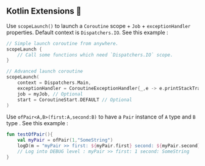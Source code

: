 ## Kotlin Extensions 💎

Use `scopeLaunch()` to launch a `Coroutine` scope + `Job` + `exceptionHandler` properties. Default context is `Dispatchers.IO`.  See this example : 

```kotlin
// Simple launch coroutine from anywhere.
scopeLaunch {
    // Call some functions which need `Dispatchers.IO` scope.  
}

// Advanced launch coroutine
scopeLaunch(
    context = Dispatchers.Main,
    exceptionHandler = CoroutineExceptionHandler{_,e -> e.printStackTrace()},  
    job = myJob, // Optional   
    start = CoroutineStart.DEFAULT // Optional
)
```
  
Use `ofPair<A,B>(first:A,second:B)` to have a `Pair` instance of `A` type and `B` type .  See this example : 

```kotlin
fun testOfPair(){
    val myPair = ofPair(1,"SomeString")
    logD(m = "myPair >> first: ${myPair.first} second: ${myPair.second}")
	// Log into DEBUG level : myPair >> first: 1 second: SomeString
}
```

<!--stackedit_data:
eyJoaXN0b3J5IjpbMTk4OTg1MzU5M119
-->
